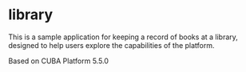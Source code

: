 # library
This is a sample application for keeping a record of books at a library, designed to help users explore the capabilities of the platform.

Based on CUBA Platform 5.5.0
